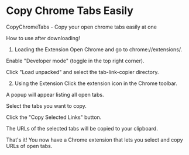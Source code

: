 # Copy Chrome Tabs Easily
CopyChromeTabs - Copy your open chrome tabs easily at one

How to use after downloading!


1. Loading the Extension
Open Chrome and go to chrome://extensions/.

Enable "Developer mode" (toggle in the top right corner).

Click "Load unpacked" and select the tab-link-copier directory.

2. Using the Extension
Click the extension icon in the Chrome toolbar.

A popup will appear listing all open tabs.

Select the tabs you want to copy.

Click the "Copy Selected Links" button.

The URLs of the selected tabs will be copied to your clipboard.

That's it! You now have a Chrome extension that lets you select and copy URLs of open tabs.
